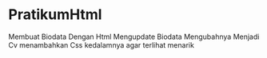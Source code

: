 # PratikumHtml
Membuat Biodata Dengan Html
Mengupdate Biodata Mengubahnya Menjadi Cv menambahkan Css kedalamnya agar terlihat menarik
